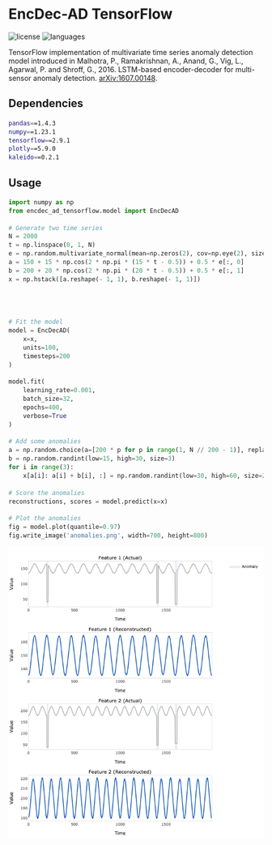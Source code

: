 # EncDec-AD TensorFlow

![license](https://img.shields.io/github/license/flaviagiammarino/encdec-ad-tensorflow)
![languages](https://img.shields.io/github/languages/top/flaviagiammarino/encdec-ad-tensorflow)

TensorFlow implementation of multivariate time series anomaly detection model introduced in Malhotra, P., Ramakrishnan, A.,
Anand, G., Vig, L., Agarwal, P. and Shroff, G., 2016. LSTM-based encoder-decoder for multi-sensor anomaly detection.
[arXiv:1607.00148](https://arxiv.org/abs/1607.00148).

## Dependencies
```bash
pandas==1.4.3
numpy==1.23.1
tensorflow==2.9.1
plotly==5.9.0
kaleido==0.2.1
```
## Usage
```python
import numpy as np
from encdec_ad_tensorflow.model import EncDecAD

# Generate two time series
N = 2000
t = np.linspace(0, 1, N)
e = np.random.multivariate_normal(mean=np.zeros(2), cov=np.eye(2), size=N)
a = 150 + 15 * np.cos(2 * np.pi * (15 * t - 0.5)) + 0.5 * e[:, 0]
b = 200 + 20 * np.cos(2 * np.pi * (20 * t - 0.5)) + 0.5 * e[:, 1]
x = np.hstack([a.reshape(- 1, 1), b.reshape(- 1, 1)])




# Fit the model
model = EncDecAD(
    x=x,
    units=100,
    timesteps=200
)

model.fit(
    learning_rate=0.001,
    batch_size=32,
    epochs=400,
    verbose=True
)

# Add some anomalies
a = np.random.choice(a=[200 * p for p in range(1, N // 200 - 1)], replace=False, size=3)
b = np.random.randint(low=15, high=30, size=3)
for i in range(3):
    x[a[i]: a[i] + b[i], :] = np.random.randint(low=30, high=60, size=2)

# Score the anomalies
reconstructions, scores = model.predict(x=x)

# Plot the anomalies
fig = model.plot(quantile=0.97)
fig.write_image('anomalies.png', width=700, height=800)
```
![anomalies](example/anomalies.png)
